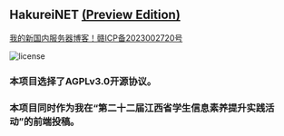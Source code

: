 ## HakureiNET [(Preview Edition)](https://github.com/DiodeCN/HakureiNET-Backend)
[我的新国内服务器博客！赣ICP备2023002720号](https://elmcose.cn/ "我的新国内服务器博客！赣ICP备2023002720号")

![license](https://img.shields.io/badge/license-AGPLv3.0-blue.svg)



### 本项目选择了AGPLv3.0开源协议。
### 本项目同时作为我在“第二十二届江西省学生信息素养提升实践活动”的前端投稿。
